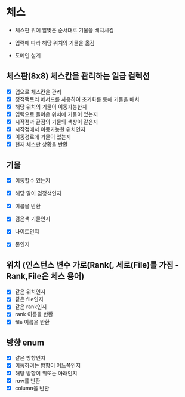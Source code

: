 # 체스

- 체스판 위에 알맞은 순서대로 기물을 배치시킴
- 입력에 따라 해당 위치의 기물을 옮김

- 도메인 설계

## 체스판(8x8) 체스칸을 관리하는 일급 컬렉션
- [x] 맵으로 체스칸을 관리
- [x] 정적팩토리 메서드를 사용하여 초기화를 통해 기물을 배치
- [x] 해당 위치의 기물이 이동가능한지
- [x] 입력으로 들어온 위치에 기물이 있는지
- [x] 시작점과 끝점의 기물의 색상이 같은지
- [x] 시작점에서 이동가능한 위치인지
- [x] 이동경로에 기물이 있는지
- [x] 현재 체스판 상황을 반환

## 기물 
- [x] 이동할수 있는지
- [x] 해당 말이 검정색인지
- [x] 이름을 반환
- [x] 검은색 기물인지
- [x] 나이트인지
- [x] 폰인지

 
## 위치 (인스턴스 변수 가로(Rank(, 세로(File)를 가짐 - Rank,File은 체스 용어)
- [x] 같은 위치인지
- [x] 같은 file인지
- [x] 같은 rank인지
- [x] rank 이름을 반환
- [x] file 이름을 반환

## 방향 enum
- [x] 같은 방향인지
- [x] 이동하려는 방향이 어느쪽인지
- [x] 해당 방향이 위또는 아래인지
- [x] row를 반환
- [x] column을 반환
